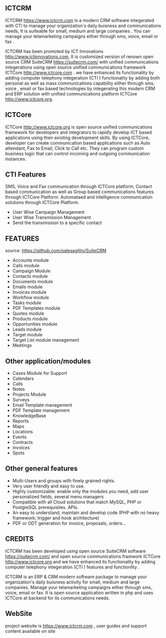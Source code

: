## ICTCRM

ICTCRM https://www.ictcrm.com is a modern CRM software integerated with CTI to manage your organization's daily buisness and communications needs, It is suiteable for small, medium and large companies . You can manage your telamarketing campaigns either through sms, voice, email or fax .

ICTCRM has been promoted by ICT Innovations http://www.ictinnovations.com, It is customized version of renown open source CRM SuiteCRM https://suitecrm.com/ with unified communications integerations using open source unified communications framework ICTCore http://www.ictcore.com . we have enhanced its functionality by adding computer telephony integeration (CTI ) functionality by adding both personal as well as mass communications capability either through sms, voice , email or fax based technologies by integerating this modern CRM and ERP solution with unified communications platform ICTCore http://www.ictcore.org.

## ICTCore

ICTCore http://www.ictcore.org is open source unified communications framework for developers and integrators to rapidly develop ICT based applications using their existing development skills. By using ICTCore, developer can create communication based applications such as Auto attendant, Fax to Email, Click to Call etc. They can program custom business logic that can control incoming and outgoing communication instances.

## CTI Features

SMS, Voice and Fax communication through ICTCore platform, Contact based communication as well as Group based communications features through ICTCore Platform. Automataed and intelligence communication solutions through ICTCore Platform.

* User Wise Campaign Management
* User Wise Transmission Management
* Send the transmission to a specific contact

## FEATURES

source: https://github.com/salesagility/SuiteCRM

* Accounts module
* Calls module
* Campaign Module
* Contacts module
* Documents module
* Emails module
* Invoices module
* Workflow module
* Tasks module
* PDF Templates module
* Quotes module
* Products module
* Opportunities module
* Leads module
* Target module
* Target List module management
* Meetings


## Other application/modules

* Cases Module for Support
* Calendars
* Calls
* Notes
* Projects Module
* Surveys
* Email Template management
* PDF Template management
* KnowledgeBase
* Reports
* Maps
* Locations
* Events
* Contracts
* Invoices
* Spots

## Other general features

- Multi-Users and groups with finely grained rights.
- Very user friendly and easy to use.
- Highly customizable: enable only the modules you need, add user personalized fields, several menu managers
- Compatible with all Cloud solutions that match MySQL, PHP or PostgreSQL prerequisites.
APIs.
- An easy to understand, maintain and develop code (PHP with no heavy framework; trigger and hook architecture)
- PDF or ODT generation for invoice, proposals, orders...

## CREDITS

ICTCRM has been developed using open source SuiteCRM software https://suitecrm.com/ and open source communications framwork ICTCore http://www.ictcore.org and we have enhanced its functionality by adding computer telephony integeration (CTI ) features and functionlity .

ICTCRM is an ERP & CRM modern software package to manage your organization's daily buisness activity  for small, medium and large companies. Manage your telamarketing campaigns either through sms, voice, email or fax. It is open source application written in php and uses ICTCore at backend for its communications needs. 
## WebSite

project website is https://www.ictcrm.com ,  user guides and support content available on site 

